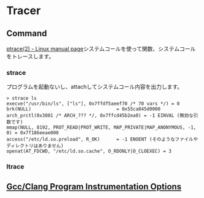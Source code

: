 # Tracer

## Command

[ptrace(2) - Linux manual page](https://man7.org/linux/man-pages/man2/ptrace.2.html)システムコールを使って関数、システムコールをトレースします。

### strace

プログラムを起動ないし、attachしてシステムコール内容を出力します。

```shell
> strace ls
execve("/usr/bin/ls", ["ls"], 0x7ffdf5aeef70 /* 70 vars */) = 0
brk(NULL)                               = 0x55ca845d0000
arch_prctl(0x3001 /* ARCH_??? */, 0x7ffcd45b2ea0) = -1 EINVAL (無効な引数です)
mmap(NULL, 8192, PROT_READ|PROT_WRITE, MAP_PRIVATE|MAP_ANONYMOUS, -1, 0) = 0x7f186eeae000
access("/etc/ld.so.preload", R_OK)      = -1 ENOENT (そのようなファイルやディレクトリはありません)
openat(AT_FDCWD, "/etc/ld.so.cache", O_RDONLY|O_CLOEXEC) = 3
```

### ltrace

## [Gcc/Clang Program Instrumentation Options](https://gcc.gnu.org/onlinedocs/gcc/Instrumentation-Options.html#index-finstrument-functions)